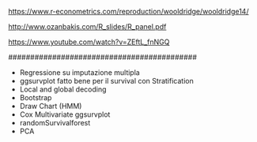 https://www.r-econometrics.com/reproduction/wooldridge/wooldridge14/

http://www.ozanbakis.com/R_slides/R_panel.pdf

https://www.youtube.com/watch?v=ZEftL_fnNGQ

###########################################
- Regressione su imputazione multipla
- ggsurvplot fatto bene per il survival con Stratification
- Local and global decoding
- Bootstrap
- Draw Chart (HMM)
- Cox Multivariate ggsurvplot
- randomSurvivalforest
- PCA
